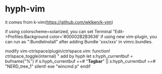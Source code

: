 # hyph-vim
it comes from k-vim(https://github.com/wklken/k-vim)

if using colorscheme=solarized, you can set Terminal "Edit->Profiles:Background color='#00002B2B3636'
if using new vim-plugin, you can run as ":BundleInstall" after adding Bundle 'xxx/xxx' in vimrc.bundles. 

modify vim-ctrlspace/plugin/ctrlspace.vim: 
    function! <SID>ctrlspace_toggle(internal)
      " add by hyph
      let s:hyph_currentbuf = bufname("%")
      if s:hyph_currentbuf ==# "__Tagbar__" || s:hyph_currentbuf ==# "NERD_tree_1" 
        silent! exe "wincmd p"
      endif
